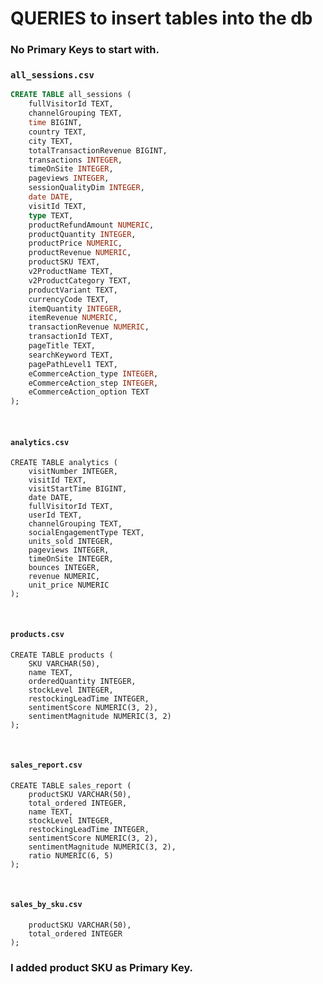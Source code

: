 # QUERIES to insert tables into the db

### No Primary Keys to start with.

### `all_sessions.csv`
```sql
CREATE TABLE all_sessions (
    fullVisitorId TEXT, 
    channelGrouping TEXT,
    time BIGINT,
    country TEXT,
    city TEXT,
    totalTransactionRevenue BIGINT,
    transactions INTEGER,
    timeOnSite INTEGER,
    pageviews INTEGER,
    sessionQualityDim INTEGER,
    date DATE,
    visitId TEXT,
    type TEXT,
    productRefundAmount NUMERIC,
    productQuantity INTEGER,
    productPrice NUMERIC,
    productRevenue NUMERIC,
    productSKU TEXT,
    v2ProductName TEXT,
    v2ProductCategory TEXT,
    productVariant TEXT,
    currencyCode TEXT,
    itemQuantity INTEGER,
    itemRevenue NUMERIC,
    transactionRevenue NUMERIC,
    transactionId TEXT,
    pageTitle TEXT,
    searchKeyword TEXT,
    pagePathLevel1 TEXT,
    eCommerceAction_type INTEGER,
    eCommerceAction_step INTEGER,
    eCommerceAction_option TEXT
);
```

<br>

#### `analytics.csv`
```
CREATE TABLE analytics (
    visitNumber INTEGER,
    visitId TEXT,
    visitStartTime BIGINT,
    date DATE,
    fullVisitorId TEXT,
    userId TEXT,
    channelGrouping TEXT,
    socialEngagementType TEXT,
    units_sold INTEGER,
    pageviews INTEGER,
    timeOnSite INTEGER,
    bounces INTEGER,
    revenue NUMERIC,
    unit_price NUMERIC
);
```

<br>

#### `products.csv`
```
CREATE TABLE products (
    SKU VARCHAR(50),
    name TEXT,
    orderedQuantity INTEGER,
    stockLevel INTEGER,
    restockingLeadTime INTEGER,
    sentimentScore NUMERIC(3, 2),
    sentimentMagnitude NUMERIC(3, 2)
);
```

<br>

#### `sales_report.csv`
```
CREATE TABLE sales_report (
    productSKU VARCHAR(50),
    total_ordered INTEGER,
    name TEXT,
    stockLevel INTEGER,
    restockingLeadTime INTEGER,
    sentimentScore NUMERIC(3, 2),
    sentimentMagnitude NUMERIC(3, 2),
    ratio NUMERIC(6, 5)
);
```

<br>

#### `sales_by_sku.csv`
```CREATE TABLE sales_by_sku (
    productSKU VARCHAR(50),
    total_ordered INTEGER
);
```

### I added product SKU as Primary Key.